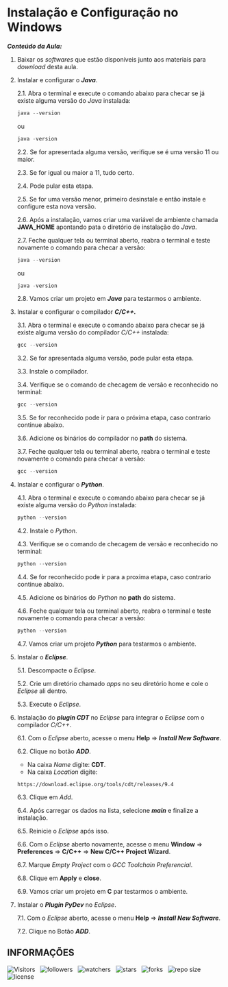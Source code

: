 <!-- TITLE -->
# Instalação e Configuração no Windows

***Conteúdo da Aula:***

1. Baixar os *softwares* que estão disponíveis junto aos materiais para *download* desta aula.

2. Instalar e configurar o ***Java***.

    2.1. Abra o terminal e execute o comando abaixo para checar se já existe alguma versão do *Java* instalada:

    ```powershell
    java --version
    ```

    ou

    ```powershell
    java -version
    ```

    2.2. Se for apresentada alguma versão, verifique se é uma versão 11 ou maior.

    2.3. Se for igual ou maior a 11, tudo certo.

    2.4. Pode pular esta etapa.

    2.5. Se for uma versão menor, primeiro desinstale e então instale e configure esta nova versão.

    2.6. Após a instalação, vamos criar uma variável de ambiente chamada **JAVA_HOME** apontando pata o diretório de instalação do *Java*.

    2.7. Feche qualquer tela ou terminal aberto, reabra o terminal e teste novamente o comando para checar a versão:

    ```powershell
    java --version
    ```

    ou

    ```powershell
    java -version
    ```

    2.8. Vamos criar um projeto em ***Java*** para testarmos o ambiente.

3. Instalar e configurar o compilador ***C/C++.***

    3.1. Abra o terminal e execute o comando abaixo para checar se já existe alguma versão do compilador *C/C++* instalada:

    ```powershell
    gcc --version
    ```

    3.2. Se for apresentada alguma versão, pode pular esta etapa.

    3.3. Instale o compilador.

    3.4. Verifique se o comando de checagem de versão e reconhecido no terminal:

    ```powershell
    gcc --version
    ```

    3.5. Se for reconhecido pode ir para o próxima etapa, caso contrario continue abaixo.

    3.6. Adicione os binários do compilador no **path** do sistema.

    3.7. Feche qualquer tela ou terminal aberto, reabra o terminal e teste novamente o comando para checar a versão:

    ```powershell
    gcc --version
    ```

4. Instalar e configurar o ***Python***.

    4.1. Abra o terminal e execute o comando abaixo para checar se já existe alguma versão do *Python* instalada:

    ```powershell
    python --version
    ```

    4.2. Instale o *Python*.

    4.3. Verifique se o comando de checagem de versão e reconhecido no terminal:

    ```powershell
    python --version
    ```

    4.4. Se for reconhecido pode ir para a proxima etapa, caso contrario continue abaixo.

    4.5. Adicione os binários do *Python* no **path** do sistema.

    4.6. Feche qualquer tela ou terminal aberto, reabra o terminal e teste novamente o comando para checar a versão:

    ```powershell
    python --version
    ```

    4.7. Vamos criar um projeto ***Python*** para testarmos o ambiente.

5. Instalar o ***Eclipse***.

    5.1. Descompacte o *Eclipse*.

    5.2. Crie um diretório chamado *apps* no seu diretório home e cole o *Eclipse* ali dentro.

    5.3. Execute o *Eclipse*.

6. Instalação do ***plugin CDT*** no *Eclipse* para integrar o *Eclipse* com o compilador *C/C++*.

   6.1. Com o *Eclipse* aberto, acesse o menu **Help** => ***Install New Software***.

   6.2. Clique no botão ***ADD***.

    * Na caixa *Name* digite: **CDT**.
    * Na caixa *Location* digite:

    ```http
    https://download.eclipse.org/tools/cdt/releases/9.4
    ```

    6.3. Clique em *Add*.

    6.4. Após carregar os dados na lista, selecione ***main*** e finalize a instalação.

    6.5. Reinicie o *Eclipse* após isso.

    6.6. Com o *Eclipse* aberto novamente, acesse o menu **Window** => **Preferences** => **C/C++** => **New C/C++ Project Wizard**.

    6.7. Marque *Empty Project* com o *GCC Toolchain Preferencial*.

    6.8. Clique em **Apply** e **close**.

    6.9. Vamos criar um projeto em **C** par testarmos o ambiente.

7. Instalar o ***Plugin PyDev*** no *Eclipse*.

   7.1. Com o *Eclipse* aberto, acesse o menu **Help** => ***Install New Software***.

   7.2. Clique no Botão ***ADD***.
<!-- TABLE OF CONTENTS -->
<!-- ## TABELA DE CONTEÚDO -->

<!-- * [Vista por cima](#vista-por-cima) -->
<!--  * [Foto da tela](#foto-da-tela) -->
<!--  * [Links](#links) -->
<!-- * [Meu processo](#meu-processo) -->
<!--  * [Construído com](#construido-com) -->
<!--  * [O que aprendi](#o-que-aprendi) -->
<!--  * [Desenvolvimento contínuo](#desenvolvimento-contínuo) -->
<!--  * [Recursos úteis](#recursos-úteis) -->
<!-- * [Autor](#autor) -->
<!-- * [Agradecimentos](#agradecimentos) -->
<!-- * [Informações](#informações) -->

<!-- OVERVIEW -->
<!-- ## VISTA POR CIMA -->

<!-- SCREENSHOT -->
<!-- ### FOTO DA TELA -->

<!-- LINKS -->
<!-- ### LINKS -->

<!-- MY PROCESS -->
<!-- ## MEU PROCESSO -->

<!-- BUILT WITH -->
<!-- ### CONSTRUÍDO COM -->

<!-- WHAT I LEARNED -->
<!-- ### O QUE APRENDI -->

<!-- CONTINUED DEVELOPMENT -->
<!-- ### DESENVOLVIMENTO CONTÍNUO -->

<!-- USEFUL RESOURCES -->
<!-- ### RECURSOS ÚTEIS -->

<!-- AUTHOR -->
<!-- ## AUTOR -->

<!-- ACKNOWLEDGMENTS -->
<!-- ## AGRADECIMENTOS -->

<!-- INFORMATION -->
## INFORMAÇÕES

![Visitors](https://api.visitorbadge.io/api/visitors?path=Devsgeeknerd%2Fcla-ins-con-win-alg-log-pro-bas-ava&label=VISITANTES&labelColor=%23f9e64f&countColor=%23008000&style=plastic "Total de Visitas")
&nbsp;
![followers](https://img.shields.io/github/followers/Devsgeeknerd?style=plastic&label=SEGUIDORES&labelColor=f9e64f "Total de Seguidores")
&nbsp;
![watchers](https://img.shields.io/github/watchers/Devsgeeknerd/cla-ins-con-win-alg-log-pro-bas-ava?style=plastic&label=OBSERVADORES&labelColor=f9e64f "Total de Observadores")
&nbsp;
![stars](https://img.shields.io/github/stars/Devsgeeknerd/cla-ins-con-win-alg-log-pro-bas-ava?style=plastic&label=ESTRELAS&labelColor=f9e64f "Total de Estrelas Recebidas")
&nbsp;
![forks](https://img.shields.io/github/forks/Devsgeeknerd/cla-ins-con-win-alg-log-pro-bas-ava?style=plastic&label=BIFURCAÇÕES&labelColor=f9e64f "Total de Bifurcações")
&nbsp;
![repo size](https://img.shields.io/github/repo-size/Devsgeeknerd/cla-ins-con-win-alg-log-pro-bas-ava?style=plastic&label=TAMANHO&labelColor=f9e64f "Tamanho do Repositório")
&nbsp;
![license](https://img.shields.io/github/license/Devsgeeknerd/cla-ins-con-win-alg-log-pro-bas-ava?style=plastic&label=LICENÇA&labelColor=f9e64f "Licença do Repositório")
